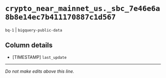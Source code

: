 # `crypto_near_mainnet_us._sbc_7e46e6a8b8e14ec7b411170887c1d567`
`bq-1` | `bigquery-public-data`

## Column details
* [TIMESTAMP] `last_update`

-------------------------------------------------------------------------------
*Do not make edits above this line.*
